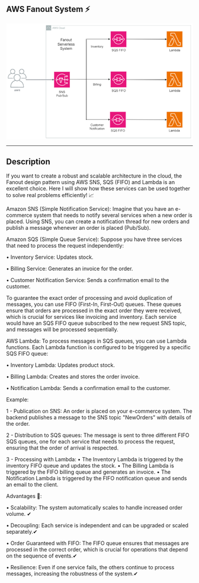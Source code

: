 ## AWS Fanout System ⚡

![AWS Fanout Sample](https://github.com/Fciambeli/AWS_Fanout_System/blob/main/Fanout.png)

---

## Description

If you want to create a robust and scalable architecture in the cloud, the Fanout design pattern using AWS SNS, SQS (FIFO) and Lambda is an excellent choice. Here I will show how these services can be used together to solve real problems efficiently! 📈

Amazon SNS (Simple Notification Service): Imagine that you have an e-commerce system that needs to notify several services when a new order is placed. Using SNS, you can create a notification thread for new orders and publish a message whenever an order is placed (Pub/Sub).

Amazon SQS (Simple Queue Service): Suppose you have three services that need to process the request independently:

•	Inventory Service: Updates stock.

•	Billing Service: Generates an invoice for the order.

•	Customer Notification Service: Sends a confirmation email to the customer.

To guarantee the exact order of processing and avoid duplication of messages, you can use FIFO (First-In, First-Out) queues. These queues ensure that orders are processed in the exact order they were received, which is crucial for services like invoicing and inventory. Each service would have an SQS FIFO queue subscribed to the new request SNS topic, and messages will be processed sequentially.

AWS Lambda: To process messages in SQS queues, you can use Lambda functions. Each Lambda function is configured to be triggered by a specific SQS FIFO queue:

•	Inventory Lambda: Updates product stock.

•	Billing Lambda: Creates and stores the order invoice.

•	Notification Lambda: Sends a confirmation email to the customer.

Example:

1 - Publication on SNS: An order is placed on your e-commerce system. The backend publishes a message to the SNS topic "NewOrders" with details of the order.

2 - Distribution to SQS queues: The message is sent to three different FIFO SQS queues, one for each service that needs to process the request, ensuring that the order of arrival is respected.

3 - Processing with Lambda:
•	The Inventory Lambda is triggered by the inventory FIFO queue and updates the stock.
•	The Billing Lambda is triggered by the FIFO billing queue and generates an invoice.
•	The Notification Lambda is triggered by the FIFO notification queue and sends an email to the client.

Advantages 🚀:

•	Scalability: The system automatically scales to handle increased order volume. ✔

•	Decoupling: Each service is independent and can be upgraded or scaled separately.✔

•	Order Guaranteed with FIFO: The FIFO queue ensures that messages are processed in the correct order, which is crucial for operations that depend on the sequence of events.✔

•	Resilience: Even if one service fails, the others continue to process messages, increasing the robustness of the system.✔
